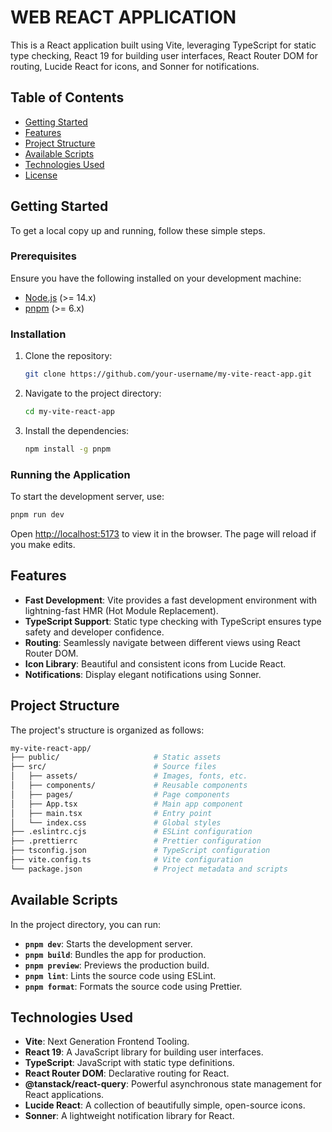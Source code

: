 # WEB REACT APPLICATION

This is a React application built using Vite, leveraging TypeScript for static type checking, React 19 for building user interfaces, React Router DOM for routing, Lucide React for icons, and Sonner for notifications.

## **Table of Contents**

- [Getting Started](#getting-started)
- [Features](#features)
- [Project Structure](#project-structure)
- [Available Scripts](#available-scripts)
- [Technologies Used](#technologies-used)
- [License](#license)

## **Getting Started**

To get a local copy up and running, follow these simple steps.

### **Prerequisites**

Ensure you have the following installed on your development machine:

- [Node.js](https://nodejs.org/) (>= 14.x)
- [pnpm](https://pnpm.io/) (>= 6.x)

### **Installation**

1. Clone the repository:
   ```sh
   git clone https://github.com/your-username/my-vite-react-app.git
   ```
2. Navigate to the project directory:
   ```sh
   cd my-vite-react-app
   ```
3. Install the dependencies:
   ```sh
   npm install -g pnpm
   ```

### **Running the Application**

To start the development server, use:

```sh
pnpm run dev
```

Open [http://localhost:5173](http://localhost:5173) to view it in the browser. The page will reload if you make edits.

## **Features**

- **Fast Development**: Vite provides a fast development environment with lightning-fast HMR (Hot Module Replacement).
- **TypeScript Support**: Static type checking with TypeScript ensures type safety and developer confidence.
- **Routing**: Seamlessly navigate between different views using React Router DOM.
- **Icon Library**: Beautiful and consistent icons from Lucide React.
- **Notifications**: Display elegant notifications using Sonner.

## **Project Structure**

The project's structure is organized as follows:

```bash
my-vite-react-app/
├── public/                     # Static assets
├── src/                        # Source files
│   ├── assets/                 # Images, fonts, etc.
│   ├── components/             # Reusable components
│   ├── pages/                  # Page components
│   ├── App.tsx                 # Main app component
│   ├── main.tsx                # Entry point
│   └── index.css               # Global styles
├── .eslintrc.cjs               # ESLint configuration
├── .prettierrc                 # Prettier configuration
├── tsconfig.json               # TypeScript configuration
├── vite.config.ts              # Vite configuration
└── package.json                # Project metadata and scripts
```

## **Available Scripts**

In the project directory, you can run:

- **`pnpm dev`**: Starts the development server.
- **`pnpm build`**: Bundles the app for production.
- **`pnpm preview`**: Previews the production build.
- **`pnpm lint`**: Lints the source code using ESLint.
- **`pnpm format`**: Formats the source code using Prettier.

## **Technologies Used**

- **Vite**: Next Generation Frontend Tooling.
- **React 19**: A JavaScript library for building user interfaces.
- **TypeScript**: JavaScript with static type definitions.
- **React Router DOM**: Declarative routing for React.
- **@tanstack/react-query**: Powerful asynchronous state management for React applications.
- **Lucide React**: A collection of beautifully simple, open-source icons.
- **Sonner**: A lightweight notification library for React.
